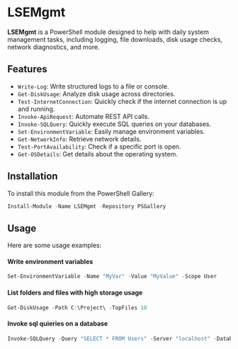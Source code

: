 # LSEMgmt

**LSEMgmt** is a PowerShell module designed to help with daily system management tasks, including logging, file downloads, disk usage checks, network diagnostics, and more.

## Features
- `Write-Log`: Write structured logs to a file or console.
- `Get-DiskUsage`: Analyze disk usage across directories.
- `Test-InternetConnection`: Quickly check if the internet connection is up and running.
- `Invoke-ApiRequest`: Automate REST API calls.
- `Invoke-SQLQuery`: Quickly execute SQL queries on your databases.
- `Set-EnvironmentVariable`: Easily manage environment variables.
- `Get-NetworkInfo`: Retrieve network details.
- `Test-PortAvailability`: Check if a specific port is open.
- `Get-OSDetails`: Get details about the operating system.

## Installation

To install this module from the PowerShell Gallery:

```PowerShell
Install-Module -Name LSEMgmt -Repository PSGallery
```

## Usage
Here are some usage examples:

#### Write environment variables
```PowerShell
Set-EnvironmentVariable -Name "MyVar" -Value "MyValue" -Scope User
```

#### List folders and files with high storage usage
```PowerShell
Get-DiskUsage -Path C:\Project\ -TopFiles 10
```

#### Invoke sql quieries on a database
```PowerShell
Invoke-SQLQuery -Query "SELECT * FROM Users" -Server "localhost" -Database "DB"
```
